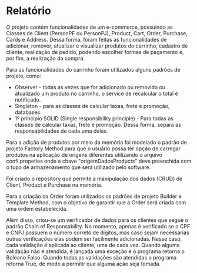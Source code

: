 #  Relatório

O projeto contém funcionalidades de um e-commerce, possuindo as Classes de Client (PersonPF ou PersonPJ), Product, Cart, Order, Purchase, Cards e Address.
Dessa forma, foram feitas as funcionalidades de adicionar, remover, atualizar e visualizar produtos do carrinho, cadastro de cliente, realização de pedido, podendo escolher
formas de pagamento e, por fim, a realização da compra.

Para as funcionalidades do carrinho foram utilizados alguns padrões de projeto, como: 

* Observer - todas as vezes que for adicionado ou removido ou atualizado um produto no carrinho, o service de recalcular o total é notificado. 
* Singleton - para as classes de calcular taxas, frete e promoção, databases.
* 1º príncipio SOLID (Single responsibility principle) - Para todas as classes de calcular taxas, frete e promoção. Dessa forma, separa as responsabilidades
de cada uma delas.


Para a adição de produtos por meio da memória foi modelado o padrão de projeto Factory Method para que o usuário possa ter opção de
carregar produtos na aplicação de origens diferentes utilizando o arquivo confi.propeties onde a chave "origemDadosProducts" deve preenchida com o tupo de armazenamento que será utilizado pelo software.

Foi criado o repository que permite a manipulação dos dados (CRUD) de Client, Product e Purchase na memória.

Para a criação da Order foram utilizados os padrões de projeto Builder e Template Method, com o objetivo de garantir que a Order será criada com uma ordem estabelecida.

Além disso, criou-se um verificador de dados para os clientes que segue o padrão Chain of Responsability. No momento, apenas é verificado se o CPF e CNPJ possuem o número correto de dígitos, mas caso sejam necessárias outras verificações elas podem ser facilmente adicionadas. Nesse caso, cada validação é aplicada ao cliente, uma de cada vez. Quando alguma validação não é atendida, é lançada uma exceção e o programa retorna o Boleano Falso. Quando todas as validações são atendidas o programa retorna True, de modo a permitir que alguma ação seja tomada. 
